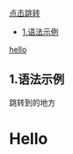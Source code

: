 

[点击跳转](#jump)

- [1.语法示例](#1)

[hello](#hello)



<h2 id="1">1.语法示例</h2>

<span id="jump">跳转到的地方</span>

# Hello

